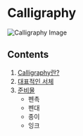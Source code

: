 # Calligraphy

![Calligraphy Image](http://www.saa.co.uk/media/catalog/category/cat_calligraphy_pads_paper.jpg)

## Contents

1. [Calligraphy란?](AboutCalligraphy.md "About Calligraphy")
2. [대표적인 서체](Fonts.md "Fonts")
3. [준비물](Preparation.md "Preparation")
	* 펜촉
	* 펜대
	* 종이
	* 잉크
